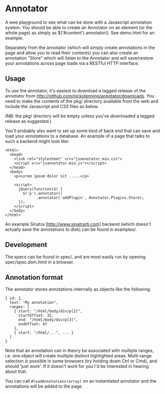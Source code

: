 Annotator
=========

A wee playground to see what can be done with a Javascript annotation system. 
You should be able to create an Annotator on an element (or the whole page) as 
simply as $('#content').annotator(). See demo.html for an example.

Separately from the annotator (which will simply create annotations in the
page and allow you to read their contents) you can also create an annotation
"Store" which will listen to the Annotator and will save/restore your
annotations across page loads via a RESTful HTTP interface.

Usage
-----

To use the annotator, it's easiest to download a tagged release of the annotator from http://github.com/nickstenning/annotator/downloads. You need to make the contents of the pkg/ directory available from the web and include the Javascript and CSS files as below.

(NB: the pkg/ directory will be empty unless you've downloaded a tagged release as suggested.)

You'll probably also want to set up some kind of back end that can save and
load your annotations to a database. An example of a page that talks to such a
backend might look like:

    <html>
      <head>
        <link rel="stylesheet" src="jsannotator.min.css">
        <script src="jsannotator.min.js"></script>
      </head>
      <body>
        <p>Lorem ipsum dolor sit .....</p>

        <script>
          jQuery(function($) {
            $('p').annotator()
                  .annotator('addPlugin', Annotator.Plugins.Store);
          });
        </script>
      </body>
    </html>

An example Sinatra [http://www.sinatrarb.com] backend (which doesn't actually
save the annotations to disk) can be found in examples/.

Development
-----------

The specs can be found in spec/, and are most easily run by opening 
spec/spec.dom.html in a browser.

Annotation format
-----------------

The annotator stores annotations internally as objects like the following.

    { id: 1,
      text: "My annotation",
      ranges: [
        { start: "/html/body/div/p[2]",
          startOffset: 32,
          end: "/html/body/div/p[3]",
          endOffset: 47
        },
        { start: "/html/...", ... } 
      ]
    }

Note that an annotation can in theory be associated with multiple ranges, i.e. 
one object will create multiple distinct highlighted areas. Multi-range 
selection *is* possible in some browsers (try holding down Ctrl or Cmd), and 
should 'just work'. If it doesn't work for you I'd be interested in hearing 
about that.

You can call `#loadAnnotations(array)` on an instantiated annotator and the 
annotations will be added to the page. 
